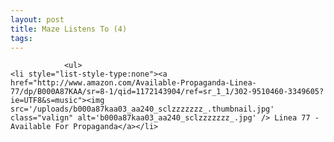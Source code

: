 ```yaml
---
layout: post
title: Maze Listens To (4)
tags:
---
```



                <ul>
    <li style="list-style-type:none"><a href="http://www.amazon.com/Available-Propaganda-Linea-77/dp/B000A87KAA/sr=8-1/qid=1172143904/ref=sr_1_1/302-9510460-3349605?ie=UTF8&s=music"><img src='/uploads/b000a87kaa03_aa240_sclzzzzzzz_.thumbnail.jpg' class="valign" alt='b000a87kaa03_aa240_sclzzzzzzz_.jpg' /> Linea 77 - Available For Propaganda</a></li>
</ul>
